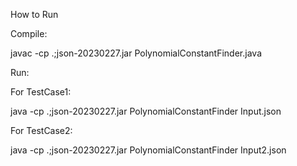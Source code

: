 How to Run

Compile:


javac -cp .;json-20230227.jar PolynomialConstantFinder.java


Run: 


For TestCase1:

java -cp .;json-20230227.jar PolynomialConstantFinder Input.json



For TestCase2:

java -cp .;json-20230227.jar PolynomialConstantFinder Input2.json
